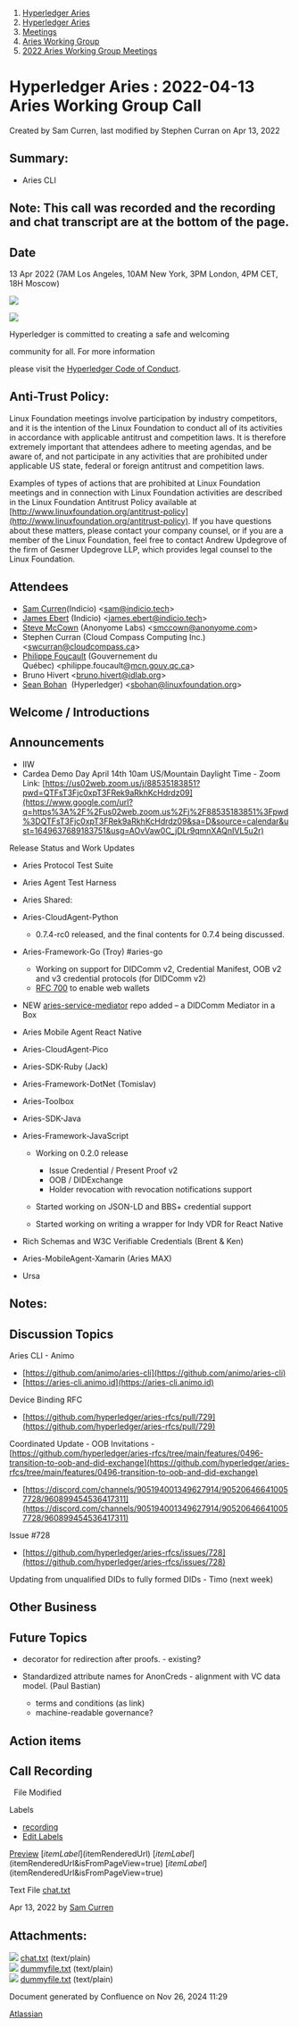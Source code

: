 1. [Hyperledger Aries](index.html)
2. [Hyperledger Aries](Hyperledger-Aries_18481154.html)
3. [Meetings](Meetings_18481222.html)
4. [Aries Working Group](Aries-Working-Group_18481228.html)
5. [2022 Aries Working Group Meetings](2022-Aries-Working-Group-Meetings_18515842.html)

# Hyperledger Aries : 2022-04-13 Aries Working Group Call

Created by Sam Curren, last modified by Stephen Curran on Apr 13, 2022

## Summary:

- Aries CLI

## Note: This call was recorded and the recording and chat transcript are at the bottom of the page.

## Date

13 Apr 2022 (7AM Los Angeles, 10AM New York, 3PM London, 4PM CET, 18H Moscow)

![](https://wiki.hyperledger.org/download/attachments/29034696/Antitrustnotice.png?version=1&modificationDate=1581695654000&api=v2)

![](https://wiki.hyperledger.org/download/attachments/2392771/welcome.png?version=2&modificationDate=1572450107000&api=v2)

Hyperledger is committed to creating a safe and welcoming

community for all. For more information

please visit the [Hyperledger Code of Conduct](https://lf-hyperledger.atlassian.net/wiki/display/HYP/Hyperledger+Code+of+Conduct).

## Anti-Trust Policy:

Linux Foundation meetings involve participation by industry competitors, and it is the intention of the Linux Foundation to conduct all of its activities in accordance with applicable antitrust and competition laws. It is therefore extremely important that attendees adhere to meeting agendas, and be aware of, and not participate in any activities that are prohibited under applicable US state, federal or foreign antitrust and competition laws.

Examples of types of actions that are prohibited at Linux Foundation meetings and in connection with Linux Foundation activities are described in the Linux Foundation Antitrust Policy available at [http://www.linuxfoundation.org/antitrust-policy](http://www.linuxfoundation.org/antitrust-policy). If you have questions about these matters, please contact your company counsel, or if you are a member of the Linux Foundation, feel free to contact Andrew Updegrove of the firm of Gesmer Updegrove LLP, which provides legal counsel to the Linux Foundation.

## Attendees

- [Sam Curren](https://lf-hyperledger.atlassian.net/wiki/people/557058:1ed5fd92-7e42-4cab-87b1-688e48bc02c2?ref=confluence)(Indicio) &lt;sam@indicio.tech&gt;
- [James Ebert](https://lf-hyperledger.atlassian.net/wiki/people/557058:1b65ef69-a9c7-4f13-8ac7-eca3c34f5f97?ref=confluence) (Indicio) &lt;james.ebert@indicio.tech&gt;
- [Steve McCown](https://lf-hyperledger.atlassian.net/wiki/people/712020:6a16994f-5370-4543-a732-609646e7e665?ref=confluence) (Anonyome Labs) &lt;smccown@anonyome.com&gt;
- Stephen Curran (Cloud Compass Computing Inc.) &lt;swcurran@cloudcompass.ca&gt;
- [Philippe Foucault](https://lf-hyperledger.atlassian.net/wiki/people/62150c66c345490071971b9f?ref=confluence) (Gouvernement du Québec) &lt;philippe.foucault@[mcn.gouv.qc.ca](http://mcn.gouv.qc.ca/)&gt;
- Bruno Hivert &lt;bruno.hivert@idlab.org&gt;
- [Sean Bohan](https://lf-hyperledger.atlassian.net/wiki/people/634eef0301c2ff842c15f9e7?ref=confluence)  (Hyperledger) &lt;sbohan@linuxfoundation.org&gt;

## Welcome / Introductions

## Announcements

- IIW
- Cardea Demo Day April 14th 10am US/Mountain Daylight Time - Zoom Link: [https://us02web.zoom.us/j/88535183851?pwd=QTFsT3Fjc0xpT3FRek9aRkhKcHdrdz09](https://www.google.com/url?q=https%3A%2F%2Fus02web.zoom.us%2Fj%2F88535183851%3Fpwd%3DQTFsT3Fjc0xpT3FRek9aRkhKcHdrdz09&sa=D&source=calendar&ust=1649637689183751&usg=AOvVaw0C_jDLr9qmnXAQnIVL5u2r)

Release Status and Work Updates

- Aries Protocol Test Suite
- Aries Agent Test Harness
- Aries Shared:
- Aries-CloudAgent-Python
  
  - 0.7.4-rc0 released, and the final contents for 0.7.4 being discussed.
- Aries-Framework-Go (Troy) #aries-go
  
  - Working on support for DIDComm v2, Credential Manifest, OOB v2 and v3 credential protocols (for DIDComm v2)
  - [RFC 700](https://github.com/hyperledger/aries-rfcs/pull/700) to enable web wallets
- NEW [aries-service-mediator](https://github.com/hyperledger/aries-mediator-service) repo added – a DIDComm Mediator in a Box
- Aries Mobile Agent React Native
- Aries-CloudAgent-Pico
- Aries-SDK-Ruby (Jack)
- Aries-Framework-DotNet (Tomislav)
- Aries-Toolbox
- Aries-SDK-Java
- Aries-Framework-JavaScript
  
  - Working on 0.2.0 release
    
    - Issue Credential / Present Proof v2
    - OOB / DIDExchange
    - Holder revocation with revocation notifications support
  - Started working on JSON-LD and BBS+ credential support
  - Started working on writing a wrapper for Indy VDR for React Native
- Rich Schemas and W3C Verifiable Credentials (Brent &amp; Ken)
- Aries-MobileAgent-Xamarin (Aries MAX)
- Ursa

## Notes:

## Discussion Topics

Aries CLI - Animo

- [https://github.com/animo/aries-cli](https://github.com/animo/aries-cli)
- [https://aries-cli.animo.id](https://aries-cli.animo.id)

Device Binding RFC

- [https://github.com/hyperledger/aries-rfcs/pull/729](https://github.com/hyperledger/aries-rfcs/pull/729)

Coordinated Update - OOB Invitations - [https://github.com/hyperledger/aries-rfcs/tree/main/features/0496-transition-to-oob-and-did-exchange](https://github.com/hyperledger/aries-rfcs/tree/main/features/0496-transition-to-oob-and-did-exchange)

- [https://discord.com/channels/905194001349627914/905206466410057728/960899454536417311](https://discord.com/channels/905194001349627914/905206466410057728/960899454536417311)

Issue #728

- [https://github.com/hyperledger/aries-rfcs/issues/728](https://github.com/hyperledger/aries-rfcs/issues/728)

Updating from unqualified DIDs to fully formed DIDs - Timo (next week)

## Other Business

## Future Topics

- decorator for redirection after proofs. - existing?
- Standardized attribute names for AnonCreds - alignment with VC data model. (Paul Bastian)
  
  - terms and conditions (as link)
  - machine-readable governance?

## Action items

## Call Recording

  File Modified

Labels

- [recording](/wiki/label/ARIES/recording)
- [Edit Labels](# "Edit Labels")

[Preview]() [$itemLabel]($itemRenderedUrl) [$itemLabel]($itemRenderedUrl&isFromPageView=true) [$itemLabel]($itemRenderedUrl&isFromPageView=true)

Text File [chat.txt](attachments/18496150/18516156.txt "Download")

Apr 13, 2022 by [Sam Curren](/wiki/people/557058:1ed5fd92-7e42-4cab-87b1-688e48bc02c2)

## Attachments:

![](images/icons/bullet_blue.gif) [chat.txt](attachments/18496150/18516156.txt) (text/plain)  
![](images/icons/bullet_blue.gif) [dummyfile.txt](attachments/18496150/18516157.txt) (text/plain)  
![](images/icons/bullet_blue.gif) [dummyfile.txt](attachments/18496150/18516158.txt) (text/plain)

Document generated by Confluence on Nov 26, 2024 11:29

[Atlassian](http://www.atlassian.com/)

